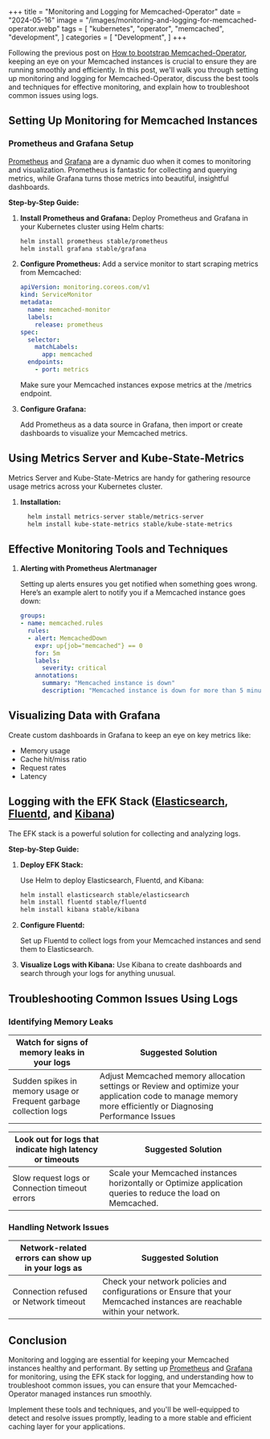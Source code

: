 +++
title = "Monitoring and Logging for Memcached-Operator"
date = "2024-05-16"
image = "/images/monitoring-and-logging-for-memcached-operator.webp"
tags = [
"kubernetes",
"operator",
"memcached",
"development",
]
categories = [
"Development",
]
+++

Following the previous post on [How to bootstrap Memcached-Operator](/posts/how-to-bootstrap-memcached-operator/), keeping an eye on your Memcached instances is crucial to ensure they are running smoothly and efficiently. In this post, we'll walk you through setting up monitoring and logging for Memcached-Operator, discuss the best tools and techniques for effective monitoring, and explain how to troubleshoot common issues using logs.

## Setting Up Monitoring for Memcached Instances

### Prometheus and Grafana Setup

[Prometheus](https://prometheus.io/) and [Grafana](https://grafana.com/) are a dynamic duo when it comes to monitoring and visualization. Prometheus is fantastic for collecting and querying metrics, while Grafana turns those metrics into beautiful, insightful dashboards.

**Step-by-Step Guide:**

1. **Install Prometheus and Grafana:**
    Deploy Prometheus and Grafana in your Kubernetes cluster using Helm charts:
    ```bash
    helm install prometheus stable/prometheus
    helm install grafana stable/grafana
    ```

2. **Configure Prometheus:**
    Add a service monitor to start scraping metrics from Memcached:
    ```yaml
    apiVersion: monitoring.coreos.com/v1
    kind: ServiceMonitor
    metadata:
      name: memcached-monitor
      labels:
        release: prometheus
    spec:
      selector:
        matchLabels:
          app: memcached
      endpoints:
        - port: metrics
    ```
    Make sure your Memcached instances expose metrics at the /metrics endpoint.

3. **Configure Grafana:**

    Add Prometheus as a data source in Grafana, then import or create dashboards to visualize your Memcached metrics.

## Using Metrics Server and Kube-State-Metrics
  Metrics Server and Kube-State-Metrics are handy for gathering resource usage metrics across your Kubernetes cluster.

1. **Installation:**
    ```bash
      helm install metrics-server stable/metrics-server
      helm install kube-state-metrics stable/kube-state-metrics
    ```

## Effective Monitoring Tools and Techniques
1. **Alerting with Prometheus Alertmanager**
    
    Setting up alerts ensures you get notified when something goes wrong. Here’s an example alert to notify you if a Memcached instance goes down:
    ```yaml
    groups:
    - name: memcached.rules
      rules:
      - alert: MemcachedDown
        expr: up{job="memcached"} == 0
        for: 5m
        labels:
          severity: critical
        annotations:
          summary: "Memcached instance is down"
          description: "Memcached instance is down for more than 5 minutes."
    ```

## Visualizing Data with Grafana
  Create custom dashboards in Grafana to keep an eye on key metrics like:
   - Memory usage
   - Cache hit/miss ratio
   - Request rates
   - Latency

## Logging with the EFK Stack ([Elasticsearch](https://www.elastic.co/elasticsearch), [Fluentd](https://www.fluentd.org/), and [Kibana](https://www.elastic.co/kibana))
  The EFK stack is a powerful solution for collecting and analyzing logs.

**Step-by-Step Guide:**

1. **Deploy EFK Stack:**
    
    Use Helm to deploy Elasticsearch, Fluentd, and Kibana:
    ```bash
    helm install elasticsearch stable/elasticsearch
    helm install fluentd stable/fluentd
    helm install kibana stable/kibana
    ```
2. **Configure Fluentd:**

    Set up Fluentd to collect logs from your Memcached instances and send them to Elasticsearch.

3. **Visualize Logs with Kibana:**
    Use Kibana to create dashboards and search through your logs for anything unusual.

## Troubleshooting Common Issues Using Logs

### Identifying Memory Leaks

   | Watch for signs of memory leaks in your logs | Suggested Solution |
   | -------- | ------- |
   | Sudden spikes in memory usage or Frequent garbage collection logs | Adjust Memcached memory allocation settings or Review and optimize your application code to manage memory more efficiently or Diagnosing Performance Issues |

   | Look out for logs that indicate high latency or timeouts | Suggested Solution |
   | -------- | ------- |
   | Slow request logs or Connection timeout errors | Scale your Memcached instances horizontally or Optimize application queries to reduce the load on Memcached. |

### Handling Network Issues

   | Network-related errors can show up in your logs as | Suggested Solution |
   | -------- | ------- |
   | Connection refused or Network timeout| Check your network policies and configurations or Ensure that your Memcached instances are reachable within your network. |

## Conclusion

Monitoring and logging are essential for keeping your Memcached instances healthy and performant. By setting up [Prometheus](https://prometheus.io/) and [Grafana](https://grafana.com/) for monitoring, using the EFK stack for logging, and understanding how to troubleshoot common issues, you can ensure that your Memcached-Operator managed instances run smoothly.

Implement these tools and techniques, and you'll be well-equipped to detect and resolve issues promptly, leading to a more stable and efficient caching layer for your applications.